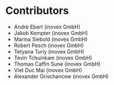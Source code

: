 # Contributors

* André Ebert (inovex GmbH)
* Jakob Kempter (inovex GmbH)
* Marina Siebold (inovex GmbH)
* Robert Pesch (inovex GmbH)
* Tetyana Turiy (inovex GmbH)
* Tevin Tchuinkam (inovex GmbH)
* Thomas Caffin Sune (inovex GmbH)
* Viet Duc Mai (inovex GmbH)
* Alexander Grischancew (inovex GmbH)
